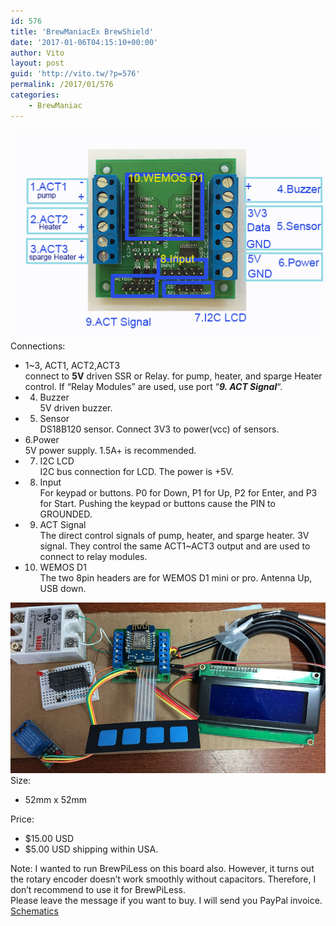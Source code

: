 ```yaml
---
id: 576
title: 'BrewManiacEx BrewShield'
date: '2017-01-06T04:15:10+00:00'
author: Vito
layout: post
guid: 'http://vito.tw/?p=576'
permalink: /2017/01/576
categories:
    - BrewManiac
---
```


![bmshield](/wp-content/uploads/2016/12/bmshield-1.png)  
Connections:

- 1~3, ACT1, ACT2,ACT3  
    connect to **5V** driven SSR or Relay. for pump, heater, and sparge Heater control. If “Relay Modules” are used, use port “***9. ACT Signal***“.
- 4. Buzzer  
    5V driven buzzer.
- 5. Sensor  
    DS18B120 sensor. Connect 3V3 to power(vcc) of sensors.
- 6.Power  
    5V power supply. 1.5A+ is recommended.
- 7. I2C LCD  
    I2C bus connection for LCD. The power is +5V.
- 8. Input  
    For keypad or buttons. P0 for Down, P1 for Up, P2 for Enter, and P3 for Start. Pushing the keypad or buttons cause the PIN to GROUNDED.
- 9. ACT Signal  
    The direct control signals of pump, heater, and sparge heater. 3V signal. They control the same ACT1~ACT3 output and are used to connect to relay modules.
- 10. WEMOS D1  
    The two 8pin headers are for WEMOS D1 mini or pro. Antenna Up, USB down.

![bm_sample](/wp-content/uploads/2017/01/bm_sample.jpg)  
Size:

- 52mm x 52mm

Price:

- $15.00 USD
- $5.00 USD shipping within USA.

Note: I wanted to run BrewPiLess on this board also. However, it turns out the rotary encoder doesn’t work smoothly without capacitors. Therefore, I don’t recommend to use it for BrewPiLess.  
Please leave the message if you want to buy. I will send you PayPal invoice.  
[Schematics](/wp-content/uploads/2017/02/BrewShield.pdf)